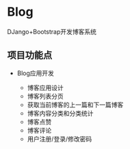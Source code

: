 # Blog
DJango+Bootstrap开发博客系统
</hr>
<h2>项目功能点</h2>
</hr>
<ul>
  <li>Blog应用开发</li>
  <ul>
    <li>博客应用设计</li>
    <li>博客列表分页</li>
    <li>获取当前博客的上一篇和下一篇博客</li>
    <li>博客内容分类和分类统计</li>
    <li>博客点赞</li>
    <li>博客评论</li>
    <li>用户注册/登录/修改密码</li>
  </ul>
</ul>
